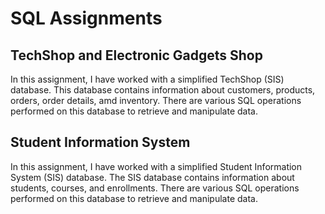 # **SQL Assignments**     

## **TechShop and Electronic Gadgets Shop**     

In this assignment, I have worked with a simplified TechShop (SIS) database. This database contains information about customers, products, orders, order details, amd inventory. There are various SQL operations performed on this database to retrieve and manipulate data.     


## **Student Information System**     

In this assignment, I have worked with a simplified Student Information System (SIS) database. The SIS database contains information about students, courses, and enrollments. There are various SQL operations performed on this database to retrieve and manipulate data.

